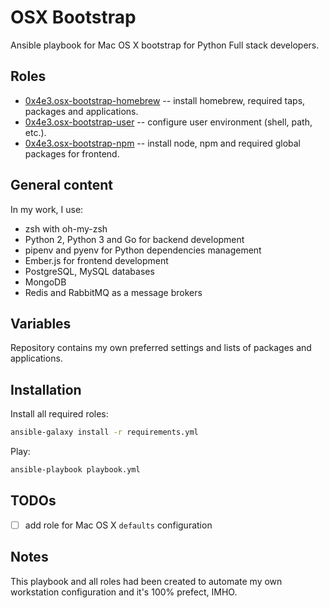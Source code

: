 # OSX Bootstrap

Ansible playbook for Mac OS X bootstrap for Python Full stack developers.

## Roles

* [0x4e3.osx-bootstrap-homebrew](https://galaxy.ansible.com/0x4e3/osx-bootstrap-homebrew/) -- install homebrew, required taps, packages and applications.
* [0x4e3.osx-bootstrap-user](https://galaxy.ansible.com/0x4e3/osx-bootstrap-user/) -- configure user environment (shell, path, etc.).
* [0x4e3.osx-bootstrap-npm](https://galaxy.ansible.com/0x4e3/osx-bootstrap-npm/) -- install node, npm and required global packages for frontend.

## General content

In my work, I use:
* zsh with oh-my-zsh
* Python 2, Python 3 and Go for backend development
* pipenv and pyenv for Python dependencies management
* Ember.js for frontend development
* PostgreSQL, MySQL databases
* MongoDB
* Redis and RabbitMQ as a message brokers

## Variables

Repository contains my own preferred settings and lists of packages and applications.

## Installation

Install all required roles:

```bash
ansible-galaxy install -r requirements.yml
```

Play:

```bash
ansible-playbook playbook.yml
```

## TODOs

* [ ] add role for Mac OS X ```defaults``` configuration

## Notes

This playbook and all roles had been created to automate my own workstation configuration and it's 100% prefect, IMHO.
